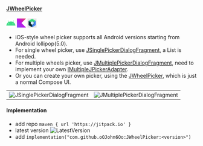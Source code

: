 #### [JWheelPicker]

<p float="left">
  <img src="https://raw.githubusercontent.com/github/explore/8baf984947f4d9c32006bd03fa4c51ff91aadf8d/topics/android/android.png"  width="24" />
  <img src="https://raw.githubusercontent.com/github/explore/4479d2a2c854198cb00160f8593519c14dc3b905/topics/kotlin/kotlin.png" width="24" />
  <img src="https://raw.githubusercontent.com/github/explore/ae48d1ca3274c0c3a90f872e605eaef069a16771/topics/jetpack-compose/jetpack-compose.png" width="24" />
</p>

* iOS-style wheel picker supports all Android versions starting from Android lollipop(5.0).
* For single wheel picker, use [JSinglePickerDialogFragment], a List<JWheelPickerItemInfo> is needed.
* For multiple wheels picker, use [JMultiplePickerDialogFragment], need to implement your own [IMultipleJPickerAdapter].
* Or you can create your own picker, using the [JWheelPicker], which is just a normal Compose UI.

|||
| ---- | ---- |
| <img src="https://github.com/oOJohn6Oo/JWheelPicker/assets/24718357/4e25e324-bfd5-4510-a522-a5f642581d3e" alt="JSinglePickerDialogFragment"/>|<img src="https://github.com/oOJohn6Oo/JWheelPicker/assets/24718357/360d5bc8-333a-4d5b-ba59-5d772bbda831" alt="JMultiplePickerDialogFragment"/>|

#### Implementation

- add repo `maven { url 'https://jitpack.io' }`
- latest version ![LatestVersion]
- add `implementation("com.github.oOJohn6Oo:JWheelPicker:<version>")`


[LatestVersion]: https://jitpack.io/v/oOJohn6Oo/JWheelPicker.svg
[JWheelPicker]: ./JWheelPicker/src/main/kotlin/io/john6/johnbase/compose/picker/JWheelPicker.kt
[JSinglePickerDialogFragment]: ./JWheelPicker/src/main/kotlin/io/john6/johnbase/compose/picker/dialog/single/JSinglePickerDialogFragment.kt
[JMultiplePickerDialogFragment]: ./JWheelPicker/src/main/kotlin/io/john6/johnbase/compose/picker/dialog/multiple/JMultiplePickerDialogFragment.kt
[IMultipleJPickerAdapter]: ./JWheelPicker/src/main/kotlin/io/john6/johnbase/compose/picker/dialog/multiple/IMultipleJPickerAdapter.kt
